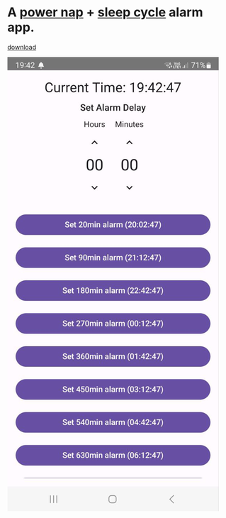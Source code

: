 # A [power nap](https://en.wikipedia.org/wiki/Power_nap) + [sleep cycle](https://en.wikipedia.org/wiki/Sleep_cycle) alarm app.

[download](https://github.com/MikusR/9020minalarm/raw/master/app/release/a9020minalarm.apk)

![Main screen](images/main.jpg)
